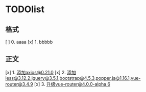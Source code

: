 # TODOlist

## 格式
[ ] 0. aaaa
[x] 1. bbbbb 

## 正文
[x] 1. 添加axios@0.21.0
[x] 2. 添加less@3.12.2,jquery@3.5.1,bootstrap@4.5.3,popper.js@1.16.1,vue-router@3.4.9
[x] 3. 升级vue-router@4.0.0-alpha.6

